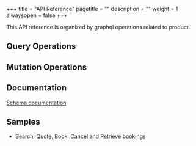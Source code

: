 +++
title = "API Reference"
pagetitle = ""
description = ""
weight = 1
alwaysopen = false
+++

This API reference is organized by graphql operations related to product.

## Query Operations



## Mutation Operations


## Documentation
[Schema documentation](/graphql-api/travelgatex-graphql-api/#documentation)

## Samples
* [Search, Quote, Book, Cancel and Retrieve bookings](https://graphqlbin.com/JYRtB)

